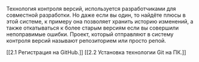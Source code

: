 Технология контроля версий, используется разработчиками для совместной разработки. Но даже если вы один, то найдёте плюсы в этой системе, к примеру она позволяет хранить историю изменений, а также откатываться к более старым версиям если вы совершили непоправимые ошибки.
Проект, который отправляют в систему контроля версий называют репозиторием или просто репой.

[[2.1 Регистрация на GitHub.]]
[[2.2 Установка технологии Git на ПК.]]